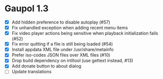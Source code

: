 Gaupol 1.3
==========

* [x] Add hidden preference to disable autoplay (#57)
* [x] Fix unhandled exception when adding recent menu items
* [x] Fix video player actions being sensitive when playback
      initialization fails (#52)
* [x] Fix error quitting if a file is still being loaded (#54)
* [x] Install appdata XML file under /usr/share/metainfo
* [x] Prefer iso-codes JSON files over XML files (#10)
* [x] Drop build dependency on intltool (use gettext instead, #13)
* [x] Add donate button to about dialog
* [ ] Update translations
